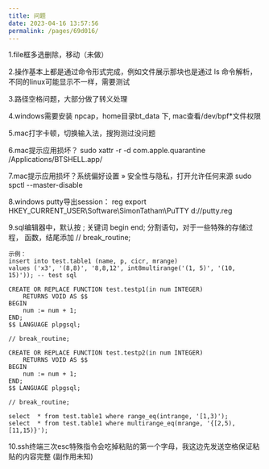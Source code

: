 ```yaml
---
title: 问题
date: 2023-04-16 13:57:56
permalink: /pages/69d016/
---
```


1.file框多选删除，移动（未做）

2.操作基本上都是通过命令形式完成，例如文件展示那块也是通过 ls 命令解析，不同的linux可能显示不一样，需要测试

3.路径空格问题，大部分做了转义处理

4.windows需要安装 npcap，home目录bt_data 下, mac查看/dev/bpf*文件权限

5.mac打字卡顿，切换输入法，搜狗测过没问题

6.mac提示应用损坏？ sudo xattr -r -d com.apple.quarantine /Applications/BTSHELL.app/

7.mac提示应用损坏？系统偏好设置 » 安全性与隐私，打开允许任何来源 sudo spctl --master-disable

8.windows putty导出session： reg export HKEY_CURRENT_USER\Software\SimonTatham\PuTTY d://putty.reg

9.sql编辑器中，默认按 ; 关键词 begin end; 分割语句，对于一些特殊的存储过程， 函数，结尾添加 // break_routine;

```
示例：
insert into test.table1 (name, p, cicr, mrange)
values ('x3', '(8,8)', '8,8,12', int8multirange('(1, 5)', '(10, 15)')); -- test sql

CREATE OR REPLACE FUNCTION test.testp1(in num INTEGER)
    RETURNS VOID AS $$
BEGIN
    num := num + 1;
END;
$$ LANGUAGE plpgsql;

// break_routine;

CREATE OR REPLACE FUNCTION test.testp2(in num INTEGER)
    RETURNS VOID AS $$
BEGIN
    num := num + 1;
END;
$$ LANGUAGE plpgsql;

// break_routine;

select  * from test.table1 where range_eq(intrange, '[1,3)');
select  * from test.table1 where multirange_eq(mrange, '{[2,5),[11,15)}');
```
10.ssh终端三次esc特殊指令会吃掉粘贴的第一个字母，我这边先发送空格保证粘贴的内容完整 (副作用未知)

